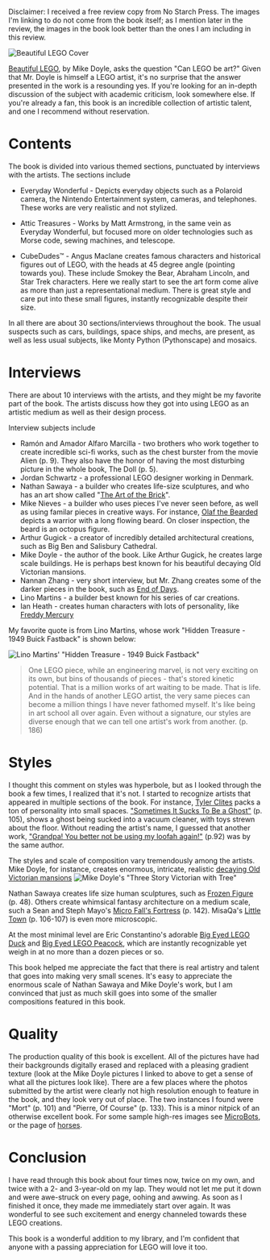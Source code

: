 Disclaimer: I received a free review copy from No Starch Press. The images I'm linking to do not come from the book itself; as I mention later in the review, the images in the book look better than the ones I am including in this review.

![Beautiful LEGO Cover][]

[Beautiful LEGO][], by Mike Doyle, asks the question "Can LEGO be art?" Given that Mr. Doyle is himself a LEGO artist, it's no surprise that the answer presented in the work is a resounding yes. If you're looking for an in-depth discussion of the subject with academic criticism, look somewhere else. If you're already a fan, this book is an incredible collection of artistic talent, and one I recommend without reservation.

# Contents
The book is divided into various themed sections, punctuated by interviews with the artists. The sections include

* Everyday Wonderful - Depicts everyday objects such as a Polaroid camera, the Nintendo Entertainment system, cameras, and telephones. These works are very realistic and not stylized.
	
* Attic Treasures - Works by Matt Armstrong, in the same vein as Everyday Wonderful, but focused more on older technologies such as Morse code, sewing machines, and telescope.

* CubeDudes™ - Angus Maclane creates famous characters and historical figures out of LEGO, with the heads at 45 degree angle (pointing towards you). These include Smokey the Bear, Abraham Lincoln, and Star Trek characters. Here we really start to see the art form come alive as more than just a representational medium. There is great style and care put into these small figures, instantly recognizable despite their size.

In all there are about 30 sections/interviews throughout the book. The usual suspects such as cars, buildings, space ships, and mechs, are present, as well as less usual subjects, like Monty Python (Pythonscape) and mosaics.

# Interviews
There are about 10 interviews with the artists, and they might be my favorite part of the book. The artists discuss how they got into using LEGO as an artistic medium as well as their design process. 

Interview subjects include 

* Ramón and Amador Alfaro Marcilla - two brothers who work together to create incredible sci-fi works, such as the chest burster from the movie Alien (p. 9). They also have the honor of having the most disturbing picture in the whole book, The Doll (p. 5).
* Jordan Schwartz - a professional LEGO designer working in Denmark.
* Nathan Sawaya - a builder who creates life-size sculptures, and who has an art show called "[The Art of the Brick][]".
* Mike Nieves - a builder who uses pieces I've never seen before, as well as using familar pieces in creative ways. For instance, [Olaf the Bearded][] depicts a warrior with a long flowing beard. On closer inspection, the beard is an octopus figure.
* Arthur Gugick - a creator of incredibly detailed architectural creations, such as Big Ben and Salisbury Cathedral.
* Mike Doyle - the author of the book. Like Arthur Gugick, he creates large scale buildings. He is perhaps best known for his beautiful decaying Old Victorian mansions.
* Nannan Zhang - very short interview, but Mr. Zhang creates some of the darker pieces in the book, such as [End of Days][].
* Lino Martins - a builder best known for his series of car creations.
* Ian Heath - creates human characters with lots of personality, like [Freddy Mercury][]

My favorite quote is from Lino Martins, whose work "Hidden Treasure - 1949 Buick Fastback" is shown below:

![Lino Martins' "Hidden Treasure - 1949 Buick Fastback"](http://www.inmygarage.com/wordpress/wp-content/uploads/2011/04/brickwork_lego-cars_lino-martins_07.jpg)

>One LEGO piece, while an engineering marvel, is not very exciting on its own, but bins of thousands of pieces - that's stored kinetic potential. That is a million works of art waiting to be made. That is life. And in the hands of another LEGO artist, the very same pieces can become a million things I have never fathomed myself. It's like being in art school all over again. Even without a signature, our styles are diverse enough that we can tell one artist's work from another. (p. 186)

# Styles
I thought this comment on styles was hyperbole, but as I looked through the book a few times, I realized that it's not. I started to recognize artists that appeared in multiple sections of the book. For instance, [Tyler Clites][] packs a ton of personality into small spaces. ["Sometimes It Sucks To Be a Ghost"][] (p. 105), shows a ghost being sucked into a vacuum cleaner, with toys strewn about the floor. Without reading the artist's name, I guessed that another work, ["Grandpa! You better not be using my loofah again!"][]  (p.92) was by the same author.

The styles and scale of composition vary tremendously among the artists. Mike Doyle, for instance, creates enormous, intricate, realistic [decaying Old Victorian mansions][]
![Mike Doyle's "Three Story Victorian with Tree"][]

Nathan Sawaya creates life size human sculptures, such as [Frozen Figure][] (p. 48). Others create whimsical fantasy architecture on a medium scale, such a Sean and Steph Mayo's [Micro Fall's Fortress][] (p. 142). MisaQa's [Little Town][] (p. 106-107) is even more microscopic.

At the most minimal level are Eric Constantino's adorable [Big Eyed LEGO Duck][] and [Big Eyed LEGO Peacock][], which are instantly recognizable yet weigh in at no more than a dozen pieces or so.

This book helped me appreciate the fact that there is real artistry and talent that goes into making very small scenes. It's easy to appreciate the enormous scale of Nathan Sawaya and Mike Doyle's work, but I am convinced that just as much skill goes into some of the smaller compositions featured in this book.

# Quality
The production quality of this book is excellent. All of the pictures have had their backgrounds digitally erased and replaced with a pleasing gradient texture (look at the Mike Doyle pictures I linked to above to get a sense of what all the pictures look like). There are a few places where the photos submitted by the artist were clearly not high resolution enough to feature in the book, and they look very out of place. The two instances I found were "Mort" (p. 101) and "Pierre, Of Course" (p. 133). This is a minor nitpick of an otherwise excellent book. For some sample high-res images see [MicroBots][], or the page of [horses][].

# Conclusion
I have read through this book about four times now, twice on my own, and twice with a 2- and 3-year-old on my lap. They would not let me put it down and were awe-struck on every page, oohing and awwing. As soon as I finished it once, they made me immediately start over again. It was wonderful to see such excitement and energy channeled towards these LEGO creations. 

This book is a wonderful addition to my library, and I'm confident that anyone with a passing appreciation for LEGO will love it too.

[Beautiful LEGO cover]:http://www.nostarch.com/sites/default/files/imagecache/product_full/beautifullego_cover2_web.png
[Beautiful LEGO]:http://www.nostarch.com/beautifullego
[Tyler Clites]:https://www.facebook.com/pages/Tyler-Clites-Brick-Artist/390522584363387
["Sometimes It Sucks To Be a Ghost"]:http://www.flickr.com/photos/legohaulic/7007479141
["Grandpa! You better not be using my loofah again!"]:http://www.flickr.com/photos/legohaulic/6785928302/
[decaying Old Victorian mansions]:http://mikedoylesnap.blogspot.com/2011/01/three-story-victorian-with-tree.html
[Mike Doyle's "Three Story Victorian with Tree"]:http://1.bp.blogspot.com/_zBQEkhxV-7c/TUIceUUaP_I/AAAAAAAAByM/m7IA3j26018/s640/THREE+STORY_sm_blog.jpg
[Frozen Figure]:http://brickartist.com/gallery/frozen-figure/?ref=recent
[Micro Fall's Fortress]:http://www.flickr.com/photos/legocy/5932474074/
[Little Town]:http://www.flickr.com/photos/misaqa/4231091129/in/photostream/
[Big Eyed LEGO Duck]:http://www.flickr.com/photos/24713250@N06/4936505066/
[Big Eyed LEGO Peacock]:http://www.flickr.com/photos/24713250@N06/5442922788/
[MicroBots]:http://www.nostarch.com/images/BLEGO_230-231_web.jpg
[horses]:http://www.nostarch.com/images/BLEGO_082-083_web.jpg
[The Art of the Brick]:http://www.thisiscolossal.com/2013/06/art-of-the-brick-nathan-sawayas-lego-solo-show-in-new-york/
[Olaf the Bearded]:http://www.flickr.com/photos/retinence/5446203285/
[End of Days]:http://www.mocpages.com/moc.php/87661
[Freddy Mercury]:http://www.blameitonthevoices.com/2011/11/lego-freddie-mercury.html
[Stephen Hawking]:http://www.thesun.co.uk/sol/homepage/news/3983790/Lego-artist-builds-Stephen-Hawking-out-of-Lego.html